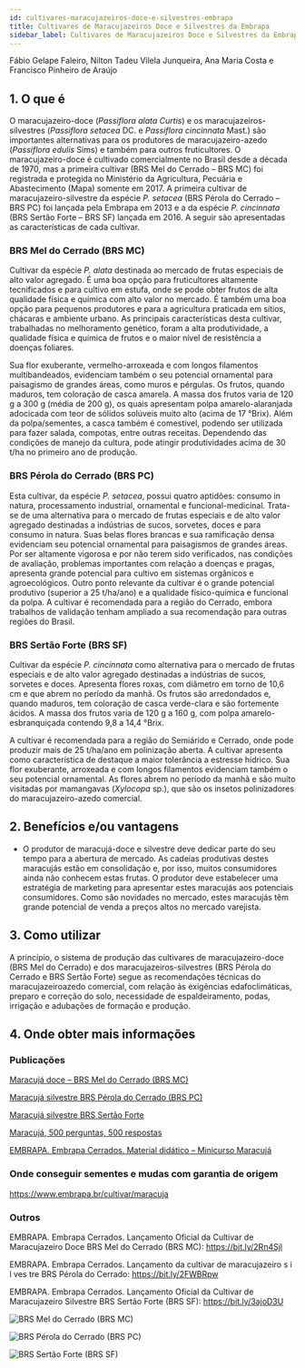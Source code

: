 ```yaml
---
id: cultivares-maracujazeiros-doce-e-silvestres-embrapa
title: Cultivares de Maracujazeiros Doce e Silvestres da Embrapa
sidebar_label: Cultivares de Maracujazeiros Doce e Silvestres da Embrapa
---
```


<div className="center-textArticle">Fábio Gelape Faleiro, Nilton Tadeu Vilela Junqueira, Ana Maria Costa e Francisco Pinheiro de Araújo</div>

## **1. O que é**

O maracujazeiro-doce (*Passiflora alata Curtis*) e os
maracujazeiros-silvestres (*Passiflora setacea* DC. e *Passiflora
cincinnata* Mast.) são importantes alternativas para os
produtores de maracujazeiro-azedo (*Passiflora edulis* Sims) e
também para outros fruticultores. O maracujazeiro-doce é
cultivado comercialmente no Brasil desde a década de 1970,
mas a primeira cultivar (BRS Mel do Cerrado – BRS MC) foi
registrada e protegida no Ministério da Agricultura, Pecuária e
Abastecimento (Mapa) somente em 2017. A primeira cultivar de
maracujazeiro-silvestre da espécie *P. setacea* (BRS Pérola do
Cerrado – BRS PC) foi lançada pela Embrapa em 2013 e a da
espécie *P. cincinnata* (BRS Sertão Forte – BRS SF) lançada em
2016. A seguir são apresentadas as características de cada
cultivar.

### BRS Mel do Cerrado (BRS MC)

Cultivar da espécie *P. alata*
destinada ao mercado de frutas especiais de alto valor agregado.
É uma boa opção para fruticultores altamente tecnificados e para
cultivo em estufa, onde se pode obter frutos de alta qualidade
física e química com alto valor no mercado. É também uma boa
opção para pequenos produtores e para a agricultura praticada
em sítios, chácaras e ambiente urbano. As principais
características desta cultivar, trabalhadas no melhoramento
genético, foram a alta produtividade, a qualidade física e química
de frutos e o maior nível de resistência a doenças foliares.

Sua flor exuberante, vermelho-arroxeada e com longos
filamentos multibandeados, evidenciam também o seu potencial
ornamental para paisagismo de grandes áreas, como muros e
pérgulas. Os frutos, quando maduros, tem coloração de casca
amarela. A massa dos frutos varia de 120 g a 300 g (média de
200 g), os quais apresentam polpa amarelo-alaranjada
adocicada com teor de sólidos solúveis muito alto (acima de
17 °Brix). Além da polpa/sementes, a casca também é
comestível, podendo ser utilizada para fazer salada, compotas,
entre outras receitas. Dependendo das condições de manejo da
cultura, pode atingir produtividades acima de 30 t/ha no primeiro
ano de produção.

### BRS Pérola do Cerrado (BRS PC)

Esta cultivar, da espécie
*P. setacea*, possui quatro aptidões: consumo in natura,
processamento industrial, ornamental e funcional-medicinal.
Trata-se de uma alternativa para o mercado de frutas especiais e
de alto valor agregado destinadas a indústrias de sucos,
sorvetes, doces e para consumo in natura. Suas belas flores
brancas e sua ramificação densa evidenciam seu potencial
ornamental para paisagismos de grandes áreas. Por ser
altamente vigorosa e por não terem sido verificados, nas
condições de avaliação, problemas importantes com relação a
doenças e pragas, apresenta grande potencial para cultivo em
sistemas orgânicos e agroecológicos. Outro ponto relevante da
cultivar é o grande potencial produtivo (superior a 25 t/ha/ano) e a
qualidade físico-química e funcional da polpa. A cultivar é
recomendada para a região do Cerrado, embora trabalhos de
validação tenham ampliado a sua recomendação para outras
regiões do Brasil.

### BRS Sertão Forte (BRS SF)

Cultivar da espécie *P. cincinnata*
como alternativa para o mercado de frutas especiais e de alto
valor agregado destinadas a indústrias de sucos, sorvetes e
doces. Apresenta flores roxas, com diâmetro em torno de 10,6 cm
e que abrem no período da manhã. Os frutos são arredondados
e, quando maduros, tem coloração de casca verde-clara e são
fortemente ácidos. A massa dos frutos varia de 120 g a 160 g,
com polpa amarelo-esbranquiçada contendo 9,8 a 14,4 °Brix.

A cultivar é recomendada para a região do Semiárido e Cerrado,
onde pode produzir mais de 25 t/ha/ano em polinização aberta. A
cultivar apresenta como característica de destaque a maior
tolerância a estresse hídrico. Sua flor exuberante, arroxeada e
com longos filamentos evidenciam também o seu potencial
ornamental. As flores abrem no período da manhã e são muito
visitadas por mamangavas (*Xylocopa* sp.), que são os insetos
polinizadores do maracujazeiro-azedo comercial.

## **2. Benefícios e/ou vantagens**

- O produtor de maracujá-doce e silvestre deve dedicar parte
do seu tempo para a abertura de mercado. As cadeias
produtivas destes maracujás estão em consolidação e, por
isso, muitos consumidores ainda não conhecem estas frutas.
O produtor deve estabelecer uma estratégia de marketing
para apresentar estes maracujás aos potenciais
consumidores. Como são novidades no mercado, estes
maracujás têm grande potencial de venda a preços altos no
mercado varejista.

## **3. Como utilizar**

A princípio, o sistema de produção das cultivares de
maracujazeiro-doce (BRS Mel do Cerrado) e dos
maracujazeiros-silvestres (BRS Pérola do Cerrado e BRS Sertão
Forte) segue as recomendações técnicas do maracujazeiroazedo comercial, com relação às exigências edafoclimáticas,
preparo e correção do solo, necessidade de espaldeiramento,
podas, irrigação e adubações de formação e produção.

## **4. Onde obter mais informações**

### Publicações

[Maracujá doce – BRS Mel do Cerrado (BRS MC)](https://bit.ly/2RoBwRS)

[Maracujá silvestre BRS Pérola do Cerrado (BRS PC)](https://bit.ly/370rpJz)

[Maracujá silvestre BRS Sertão Forte](https://bit.ly/370rrkF)

[Maracujá, 500 perguntas, 500 respostas](https://bit.ly/2TvgYKb)

[EMBRAPA. Embrapa Cerrados. Material didático – Minicurso Maracujá](https://bit.ly/30sQVor)

### Onde conseguir sementes e mudas com garantia de origem

https://www.embrapa.br/cultivar/maracuja

### Outros

EMBRAPA. Embrapa Cerrados. Lançamento Oficial da Cultivar
de Maracujazeiro Doce BRS Mel do Cerrado (BRS MC):
https://bit.ly/2Rn4Sjl

EMBRAPA. Embrapa Cerrados. Lançamento da cultivar de
maracujazeiro s i l ves tre BRS Pérola do Cerrado:
https://bit.ly/2FWBRpw

EMBRAPA. Embrapa Cerrados. Lançamento Oficial da Cultivar
de Maracujazeiro Silvestre BRS Sertão Forte (BRS SF):
https://bit.ly/3ajoD3U

![BRS Mel do Cerrado (BRS MC)]()

![BRS Pérola do Cerrado (BRS PC)]()

![BRS Sertão Forte (BRS SF)]()